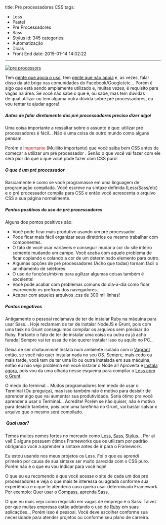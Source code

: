 title: Pré processadores CSS
tags:
  - Less
  - Pastel
  - Pre Processadores
  - Sass
  - Stylus
id: 345
categories:
  - Automatização
  - Dicas
  - Front End
date: 2015-01-14 14:02:22
---

[![pre processors](http://woliveiras.com.br/wp-content/uploads/2015/01/1.jpg)](http://woliveiras.com.br/wp-content/uploads/2015/01/1.jpg)

Tem [gente que apoia o uso](http://blog.caelum.com.br/css-facil-flexivel-e-dinamico-com-less/ "CSS fácil, flexível e dinâmico com LESS"), tem [gente que não apoia](http://tableless.com.br/pre-processadores-usar-ou-nao-usar/ "Pré-processadores: usar ou não usar?") e, as vezes, falar disso da até briga nas comunidades do Facebook/Google/etc... Porém é algo que está sendo amplamente utilizado e, muitas vezes, é requisito para vagas na área. Se você não sabe o que é, ou sabe, mas tem dúvidas de qual utilizar ou tem alguma outra dúvida sobre pré processadores, eu vou tentar te ajudar agora!

<!--more-->

##### Antes de falar diretamente dos pré processadores preciso dizer algo!

Uma coisa importante a ressaltar sobre o assunto é que: utilizar pré processadores é fácil... Não é uma coisa de outro mundo como alguns pensam.

Porém é <span style="color: #ff0000;">importante</span> (Muiiiito importante) que você saiba bem CSS antes de começar a utilizar um pré processador . Senão o que você vai fazer com ele será pior do que o que você pode fazer com CSS puro!

##### O que é um pré processador

Basicamente é como se você programasse em uma linguagem de programação compilada. Você escreve na sintaxe definida (Less/Sass/etc) e o pré processador compila para CSS e então você acrescenta o arquivo CSS a sua página normalmente.

##### Pontos positivos do uso de pré processadores

Alguns dos pontos positivos são:

*   Você pode ficar mais produtivo usando um pré processador
*   Pode ficar mais fácil organizar seus diretórios ou mesmo trabalhar com componentes.
*   O fato de você usar variáveis e conseguir mudar a cor do site inteiro somente mudando um campo. Você acaba com aquele problema de ficar copiando e colando a cor de um determinado elemento para outro.
*   Algumas opções de pré processadores (Acho que todas) tornam fácil o aninhamento de seletores.
*   O uso de funções/mixins para agilizar algumas coisas também é excelente!
*   Você pode acabar com problemas comuns do dia-a-dia como ficar escrevendo os prefixos dos navegadores.
*   Acabar com aqueles arquivos .css de 300 mil linhas!

##### Pontos negativos

Antigamente o pessoal reclamava de ter de instalar Ruby na máquina para usar Sass... Hoje reclamam de ter de instalar NodeJS e Grunt, pois com uma task no Grunt conseguimos compilar os arquivos sem precisar do Ruby. Portanto o fato de ter de instalar uma coisa ou outra eu já acho furada! Sempre vai ter essa de não querer instalar isso ou aquilo no PC...

Deixa de ser chataummm! Instala num ambiente isolado com o [Vagrant ](http://woliveiras.com.br/category/vagrant/ "Tudo sobre Vagrant")então, se você não quer instalar nada no seu OS. Sempre, mais cedo ou mais tarde, você tem de ter uma lib ou outra instalada em sua máquina, então eu não vejo problema em você instalar o Node ai! Aproveita e [instala agora](http://woliveiras.com.br/node-js-instalacao/ "Um pouquinho de Node.js (Intro e Instalação)"), pois vou da uma olhada nesse esquema para compilar o [Less com o Grunt](http://woliveiras.com.br/workflow-otimizado-com-grunt/ "Workflow otimizado com o Grunt").

O medo do terminal... Muitos programadores tem medo de usar o Terminal (Ou preguiça), mas isso também não é motivo para desistir de aprender algo que vai aumentar sua produtividade. Seria ótimo pra você aprender a usar o Terminal... Acredite! Porém se não quiser, não é motivo para desistir também, pois com uma tarefinha no Grunt, vai bastar salvar o arquivo que o mesmo será compilado.

#####  Qual usar?

Temos muitos nomes fortes no mercado como [Less](http://lesscss.org/ "Less"), [Sass](http://sass-lang.com/ "Sass"), [Stylus](http://learnboost.github.io/stylus/ "Stylus")... Por ai vai! E alguns possuem ótimos Frameworks que os utilizam por padrão obrigando você a aprender a sintaxe antes de ir para o Framework.

Eu estou usando nos meus projetos os Less. Foi o que eu aprendi primeiro por causa de sua sintaxe ser muito parecida com o CSS puro. Porém não é o que eu vou indicar para você hoje!

O que eu eu recomendo é que você acesse o site de cada um dos pré processadores e veja o que mais te interessa ou agrada conforme sua experiência e o que te atenderia caso queira usar determinado Framework. Por exemplo: Quer usar o [Compass](http://compass-style.org/ "Compass"), aprenda Sass.

O que eu mais vejo como requisito em vagas de emprego é o Sass. Talvez por que muitas empresas estão adotando o uso de [Ruby](https://www.ruby-lang.org/pt/ "Ruby") em suas aplicações... Porém isso é pessoal. Você deve escolher conforme sua necessidade para atender projetos ou conforme seu plano de carreira.

&nbsp;